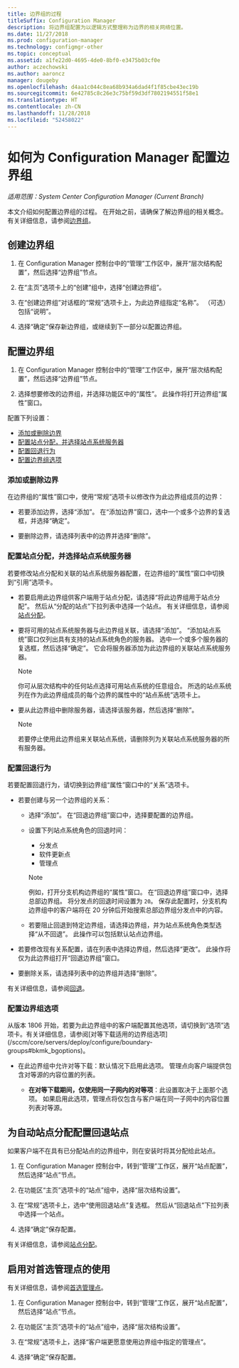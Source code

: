 ```yaml
---
title: 边界组的过程
titleSuffix: Configuration Manager
description: 将边界组配置为以逻辑方式整理称为边界的相关网络位置。
ms.date: 11/27/2018
ms.prod: configuration-manager
ms.technology: configmgr-other
ms.topic: conceptual
ms.assetid: a1fe22d0-4695-4de0-8bf0-e3475b03cf0e
author: aczechowski
ms.author: aaroncz
manager: dougeby
ms.openlocfilehash: d4aa1c044c8ea68b934a6dad4f1f85cbe43ec19b
ms.sourcegitcommit: 6e42785c8c26e3c75bf59d3df7802194551f58e1
ms.translationtype: HT
ms.contentlocale: zh-CN
ms.lasthandoff: 11/28/2018
ms.locfileid: "52458022"
---
```

# <a name="how-to-configure-boundary-groups-for-configuration-manager"></a>如何为 Configuration Manager 配置边界组

*适用范围：System Center Configuration Manager (Current Branch)*

本文介绍如何配置边界组的过程。 在开始之前，请确保了解边界组的相关概念。 有关详细信息，请参阅[边界组](/sccm/core/servers/deploy/configure/boundary-groups)。



## <a name="bkmk_create"></a> 创建边界组  

1.  在 Configuration Manager 控制台中的“管理”工作区中，展开“层次结构配置”，然后选择“边界组”节点。  

2.  在“主页”选项卡上的“创建”组中，选择“创建边界组”。  

3.  在“创建边界组”对话框的“常规”选项卡上，为此边界组指定“名称”。 （可选）包括“说明”。  

4.  选择“确定”保存新边界组，或继续到下一部分以配置边界组。  


## <a name="bkmk_config"></a> 配置边界组  

1.  在 Configuration Manager 控制台中的“管理”工作区中，展开“层次结构配置”，然后选择“边界组”节点。  

2.  选择想要修改的边界组，并选择功能区中的“属性”。 此操作将打开边界组“属性”窗口。  

配置下列设置：  
- [添加或删除边界](#bkmk_add)  
- [配置站点分配，并选择站点系统服务器](#bkmk_references)  
- [配置回退行为](#bkmk_bg-fallback)  
- [配置边界组选项](#bkmk_options)  


### <a name="bkmk_add"></a> 添加或删除边界

在边界组的“属性”窗口中，使用“常规”选项卡以修改作为此边界组成员的边界：  

- 若要添加边界，选择“添加”。 在“添加边界”窗口，选中一个或多个边界的复选框，并选择“确定”。  

- 要删除边界，请选择列表中的边界并选择“删除”。  


### <a name="bkmk_references"></a> 配置站点分配，并选择站点系统服务器

若要修改站点分配和关联的站点系统服务器配置，在边界组的“属性”窗口中切换到“引用”选项卡。  

- 若要启用此边界组供客户端用于站点分配，请选择“将此边界组用于站点分配”。 然后从“分配的站点”下拉列表中选择一个站点。 有关详细信息，请参阅[站点分配](/sccm/core/servers/deploy/configure/boundary-groups#site-assignment)。  

- 要将可用的站点系统服务器与此边界组关联，请选择“添加”。 “添加站点系统”窗口仅列出具有支持的站点系统角色的服务器。 选中一个或多个服务器的复选框，然后选择“确定”。 它会将服务器添加为此边界组的关联站点系统服务器。  

    > [!NOTE]  
    >  你可从层次结构中的任何站点选择可用站点系统的任意组合。 所选的站点系统列在作为此边界组成员的每个边界的属性中的“站点系统”选项卡上。  

- 要从此边界组中删除服务器，请选择该服务器，然后选择“删除”。  

    > [!NOTE]  
    >  若要停止使用此边界组来关联站点系统，请删除列为关联站点系统服务器的所有服务器。  


### <a name="bkmk_bg-fallback"></a> 配置回退行为

若要配置回退行为，请切换到边界组“属性”窗口中的“关系”选项卡。  

- 若要创建与另一个边界组的关系：  

    - 选择“添加”。 在“回退边界组”窗口中，选择要配置的边界组。  

    - 设置下列站点系统角色的回退时间：  
        - 分发点  
        - 软件更新点  
        - 管理点  

        > [!Note]  
        > 例如，打开分支机构边界组的“属性”窗口。 在“回退边界组”窗口中，选择总部边界组。 将分发点的回退时间设置为 `20`。 保存此配置时，分支机构边界组中的客户端将在 20 分钟后开始搜索总部边界组分发点中的内容。  

    - 若要阻止回退到特定边界组，请选择边界组，并为站点系统角色类型选择“从不回退”。 此操作可以包括默认站点边界组。  

- 若要修改现有关系配置，请在列表中选择边界组，然后选择“更改”。 此操作将仅为此边界组打开“回退边界组”窗口。  
 
- 要删除关系，请选择列表中的边界组并选择“删除”。  

有关详细信息，请参阅[回退](/sccm/core/servers/deploy/configure/boundary-groups#fallback)。 


### <a name="bkmk_options"></a> 配置边界组选项
<!--1356193--> 从版本 1806 开始，若要为此边界组中的客户端配置其他选项，请切换到“选项”选项卡。有关详细信息，请参阅[对等下载适用的边界组选项](/sccm/core/servers/deploy/configure/boundary-groups#bkmk_bgoptions)。

- 在此边界组中允许对等下载：默认情况下启用此选项。 管理点向客户端提供包含对等源的内容位置的列表。  

    - **在对等下载期间，仅使用同一子网内的对等项**：此设置取决于上面那个选项。 如果启用此选项，管理点将仅包含与客户端在同一子网中的内容位置列表对等源。  


## <a name="bkmk_site-fallback"></a> 为自动站点分配配置回退站点  

如果客户端不在具有已分配站点的边界组中，则在安装时将其分配给此站点。

1.  在 Configuration Manager 控制台中，转到“管理”工作区，展开“站点配置”，然后选择“站点”节点。  

2.  在功能区“主页”选项卡的“站点”组中，选择“层次结构设置”。  

3.  在“常规”选项卡上，选中“使用回退站点”复选框。 然后从“回退站点”下拉列表中选择一个站点。  

4.  选择“确定”保存配置。  

有关详细信息，请参阅[站点分配](/sccm/core/servers/deploy/configure/boundary-groups#site-assignment)。


## <a name="bkmk_proc-prefer"></a> 启用对首选管理点的使用  

有关详细信息，请参阅[首选管理点](/sccm/core/servers/deploy/configure/boundary-groups#bkmk_preferred)。

1.  在 Configuration Manager 控制台中，转到“管理”工作区，展开“站点配置”，然后选择“站点”节点。  

2. 在功能区“主页”选项卡的“站点”组中，选择“层次结构设置”。  

3. 在“常规”选项卡上，选择“客户端更愿意使用边界组中指定的管理点”。  

4. 选择“确定”保存配置。  

